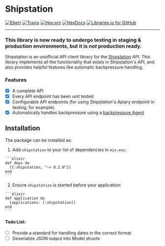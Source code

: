 # Shipstation

[![Ebert](https://ebertapp.io/github/johnhamelink/shipstation.svg)](https://ebertapp.io/github/johnhamelink/shipstation)
[![Travis](https://img.shields.io/travis/johnhamelink/shipstation.svg)](https://travis-ci.org/johnhamelink/shipstation)
[![Hex.pm](https://img.shields.io/hexpm/v/shipstation.svg)](https://hex.pm/packages/shipstation)
[![HexDocs](https://img.shields.io/badge/hex-docs-blue.svg)](https://hexdocs.pm/shipstation)
[![Libraries.io for GitHub](https://img.shields.io/librariesio/github/johnhamelink/shipstation.svg)](https://libraries.io/github/johnhamelink/shipstation)

---

### This library is now ready to undergo testing in staging & production environments, but it is *not* production ready.

Shipstation is an unofficial API client library for the [Shipstation](https://shipstation.com) API. This library implements all the functionality that exists in Shipstation's API, and also provides helpful features like automatic backpressure handling.

### Features
 - [x] A complete API
 - [x] Every API endpoint has been unit tested
 - [x] Configurable API endpoints (for using Shipstation's Apiary endpoint in testing, for example).
 - [x] Automatically handles backpressure using a [backpressure Agent](https://github.com/johnhamelink/shipstation/blob/master/lib/request_limit.ex)

## Installation

The package can be installed as:

  1. Add `shipstation` to your list of dependencies in `mix.exs`:

    ```elixir
    def deps do
      [{:shipstation, "~> 0.2.0"}]
    end
    ```

  2. Ensure `shipstation` is started before your application:

    ```elixir
    def application do
      [applications: [:shipstation]]
    end
    ```

#### Todo List:
 - [ ] Provide a standard for handling dates in the correct format
 - [ ] Deserialize JSON output into Model structs
